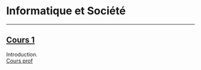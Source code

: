 # Informatique et Société

---

## [Cours 1](./cours_1.md)
Introduction.  
[Cours prof](https://moodle1.u-bordeaux.fr/pluginfile.php/982495/mod_resource/content/2/revolution_numerique_20210118.pdf)

